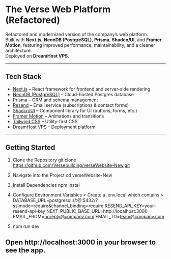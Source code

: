 # The Verse Web Platform (Refactored)

Refactored and modernized version of the company’s web platform.  
Built with **Next.js**, **NeonDB (PostgreSQL)**, **Prisma**, **Shadcn/UI**, and **Framer Motion**, featuring improved performance, maintainability, and a cleaner architecture.  
Deployed on **DreamHost VPS**.

---

##  Tech Stack

- [Next.js](https://nextjs.org/) – React framework for frontend and server-side rendering
- [NeonDB (PostgreSQL)](https://neon.tech/) – Cloud-hosted Postgres database
- [Prisma](https://www.prisma.io/) – ORM and schema management
- [Resend](https://resend.com/) – Email service (subscriptions & contact forms)
- [Shadcn/UI](https://ui.shadcn.com/) – Component library for UI (buttons, forms, etc.)
- [Framer Motion](https://www.framer.com/motion/) – Animations and transitions
- [Tailwind CSS](https://tailwindcss.com/) – Utility-first CSS
- [DreamHost VPS](https://www.dreamhost.com/) – Deployment platform



---

## Getting Started 

1. Clone the Repository
        git clone https://github.com/Versebuilding/verseWebsite-New.git
2. Navigate into the Project
         cd verseWebsite-New
3. Install Dependencies 
        npm instal
4. Configure Environment Variables < Create a .env.local which contains > 
DATABASE_URL=postgresql://<user>:<password>@<host>:5432/<database>?sslmode=require&channel_binding=require
RESEND_API_KEY=your-resend-api-key
NEXT_PUBLIC_BASE_URL=http://localhost:3000
EMAIL_FROM=noreply@company.com
EMAIL_TO=team@company.com

5. npm run dev

## Open http://localhost:3000 in your browser to see the app.
